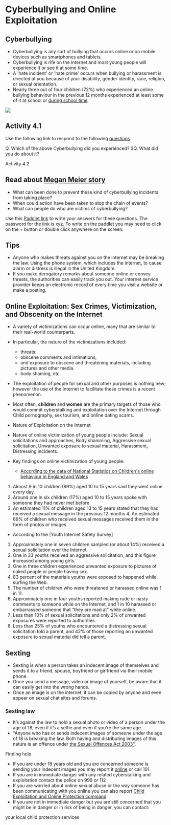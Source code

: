 # Cyberbullying and Online Exploitation 

## Cyberbullying
* Cyberbullying is any sort of bullying that occurs online or on mobile devices such as smartphones and tablets. 
* Cyberbullying is rife on the internet and most young people will experience it or see it at some time.
* A 'hate incident' or 'hate crime' occurs when bullying or harassment is directed at you because of your disability, gender identity, race, religion, or sexual orientation.
*  Nearly three out of four children (72%) who experienced an online bullying behaviour in the previous 12 months experienced at least some of it at school or [during school time](https://www.ons.gov.uk/peoplepopulationandcommunity/crimeandjustice/bulletins/onlinebullyinginenglandandwales/yearendingmarch2020#bullying-and-school)

![](https://github.com/CS-Outreach-Session/Cyber-Hygiene/blob/main/images/Types%20of%20cyberbullying%20.png)

## Activity 4.1 ##
Use the following link to respond to the following [questions](https://ysj.onlinesurveys.ac.uk/cyberbullying)

Q. Which of the above Cyberbullying did you experienced?
SQ. What did you do about it?

Activity 4.2 
## Read about [Megan Meier story](http://en.wikipedia.org/wiki/Suicide_of_Megan_Meier)

* What can been done to prevent these kind of cyberbullying incidents from taking place? 
* When could action have been taken to stop the chain of events?
* What can people do who are victims of cyberbullying? 

Use this [Paddlet link](https://yorksj.padlet.org/ausman3/33jfqcsy4o45z2cr) to write your answers for these questions. The password for the link is xyz. To write on the paddlet you may need to click on the + button or double click anywhere on the screen.

## Tips 
* Anyone who makes threats against you on the internet may be breaking the law. Using the phone system, which includes the internet, to cause alarm or distress is illegal in the United Kingdom.
* If you make derogatory remarks about someone online or convey threats, the authorities can easily track you out. Your internet service provider keeps an electronic record of every time you visit a website or make a posting.


## Online Exploitation: Sex Crimes, Victimization, and Obscenity on the Internet 
* A variety of victimizations can occur online, many that are similar to their real-world counterparts. 
* In particular, the nature of the victimizations included:
  - threats:
  - obscene comments and intimations,
  - and exposure to obscene and threatening materials, including pictures and other media.
  - body shaming, etc. 

* The exploitation of people for sexual and other purposes is nothing new; however the use of the Internet to facilitate these crimes is a recent phenomenon. 

* Most often, **children** and **women** are the primary targets of those who would commit cyberstalking and exploitation over the Internet through Child pornography, sex tourism, and online dating scams.

* Nature of Exploitation on the Internet 
* Nature of online victimization of young people include: Sexual solicitations and approaches, Body shamming, Aggressive sexual solicitation, Unwanted exposure to sexual material, Harassment, Distressing incidents. 
* Key findings on online victimization of young people:
   - [According to the data of National Statistics on Children's online behaviour in England and Wales](https://www.ons.gov.uk/peoplepopulationandcommunity/crimeandjustice/bulletins/childrensonlinebehaviourinenglandandwales/yearendingmarch2020#toc) 
1. Almost 9 in 10 children (89%) aged 10 to 15 years said they went online every day.
2. Around one in six children (17%) aged 10 to 15 years spoke with someone they had never met before
3. An estimated 11% of children aged 13 to 15 years stated that they had received a sexual message in the previous 12 months 4. An estimated 69% of children who received sexual messages received them in the form of
photos or images
  - According to the [Youth Internet Safety Survey]
  
1. Approximately one in seven children sampled (or about 14%) received a sexual solicitation over the Internet.
2. One in 33 youths received an aggressive solicitation, and this figure increased among young girls. 
3. One in three children experienced unwanted exposure to pictures of naked people or people having sex. 
4. 83 percent of the materials youths were exposed to happened while surfing the Web. 
5. The number of children who were threatened or harassed online was 1 in 11. 
6. Approximately one in four youths reported making rude or nasty comments to someone while on the Internet, and 1 in 10 harassed or embarrassed someone that “they are mad at” while online.
7. Less than 10% of sexual solicitations and only 2% of unwanted exposures were reported to authorities.
8. Less than 25% of youths who encountered a distressing sexual solicitation told a parent, and 42% of those reporting an unwanted exposure to sexual material did tell a parent.


## Sexting 
* Sexting is when a person takes an indecent image of themselves and sends it to a friend, spouse, boyfriend or girlfriend via their mobile phone.
* Once you send a message, video or image of yourself, be aware that it can easily get into the wrong hands.
* Once an image is on the internet, it can be copied by anyone and even appear on sexual chat sites and forums.
### Sexting law
* It’s against the law to hold a sexual photo or video of a person under the age of 18, even if it’s a selfie and even if you’re the same age.
* "Anyone who has or sends indecent images of someone under the age of 18 is breaking the law. Both having and distributing images of this nature is an offence under [the Sexual Offences Act 2003"](https://www.legislation.gov.uk/ukpga/2003/42/contents).


Finding help
* If you are under 18 years old and you are concerned someone is sending your indecent images you may report it [online](https://beta.cambs.police.uk/ro/report/ocr/af/how-to-report-a-crime/) or call 101.
* If you are in immediate danger with any related cyberstalking and exploitation contact the police on 999 or 112
* If you are worried about online sexual abuse or the way someone has been communicating with you online you can also report [Child Exploitation and Online Protection command](https://www.ceop.police.uk/Safety-Centre/)
* If you are not in immediate danger but you are still concerned that you might be in danger or in risk of being in danger, you can contact:

your local child protection services


